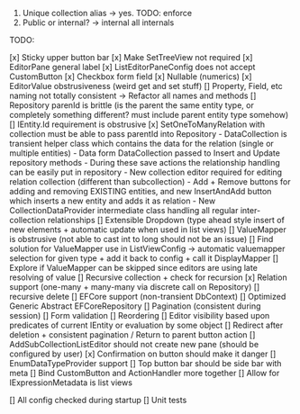 1. Unique collection alias -> yes. TODO: enforce
2. Public or internal? -> internal all internals 



TODO:

[x] Sticky upper button bar
[x] Make SetTreeView not required
[x] EditorPane general label
[x] ListEditorPaneConfig does not accept CustomButton
[x] Checkbox form field
[x] Nullable (numerics)
[x] EditorValue obstrusiveness (weird get and set stuff)
[] Property, Field, etc naming not totally consistent -> Refactor all names and methods
[] Repository parenId is brittle (is the parent the same entity type, or completely something different? must include parent entity type somehow)
[] IEntity.Id requirement is obstrusive
[x] SetOneToManyRelation with collection must be able to pass parentId into Repository
    - DataCollection is transient helper class which contains the data for the relation (single or multiple entities)
    - Data form DataCollection passed to Insert and Update repository methods
        - During these save actions the relationship handling can be easily put in repository
    - New collection editor required for editing relation collection (different than subcollection)
    - Add + Remove buttons for adding and removing EXISTING entities, and new InsertAndAdd button which inserts a new entity and adds it as relation
    - New CollectionDataProvider intermediate class handling all regular inter-collection relationships
[] Extensible Dropdown (type ahead style insert of new elements + automatic update when used in list views)
[] ValueMapper is obstrusive (not able to cast int to long should not be an issue)
    [] Find solution for ValueMapper use in ListViewConfig -> automatic valuemapper selection for given type + add it back to config + call it DisplayMapper
[] Explore if ValueMapper can be skipped since editors are using late resolving of value
[] Recursive collection + check for recursion
[x] Relation support (one-many + many-many via discrete call on Repository) 
    [] recursive delete 
    [] EFCore support (non-transient DbContext)
[] Optimized Generic Abstract EFCoreRepository
[] Pagination (consistent during session)
[] Form validation
[] Reordering
[] Editor visibility based upon predicates of current IEntity or evaluation by some object
[] Redirect after deletion + consistent pagination / Return to parent button action
[] AddSubCollectionListEditor should not create new pane (should be configured by user)
[x] Confirmation on button should make it danger
[] EnumDataTypeProvider support
[] Top button bar should be side bar with meta
[] Bind CustomButton and ActionHandler more together
[] Allow for IExpressionMetadata is list views

[] All config checked during startup
[] Unit tests